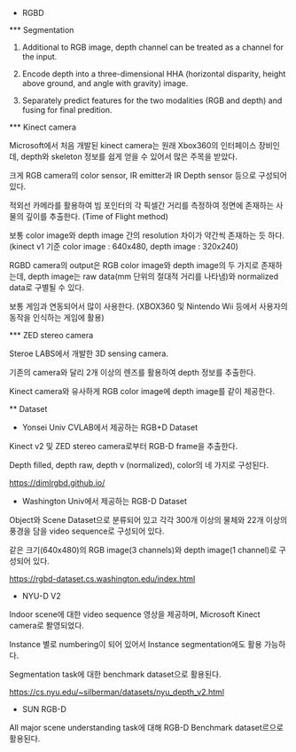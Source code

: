 * RGBD 

*** Segmentation

1. Additional to RGB image, depth channel can be treated as a channel for the input.

2. Encode depth into a three-dimensional HHA (horizontal disparity, height above ground, and angle with gravity) image.

3. Separately predict features for the two modalities (RGB and depth) and fusing for final predition.



*** Kinect camera

Microsoft에서 처음 개발된 kinect camera는 원래 Xbox360의 인터페이스 장비인데, depth와 skeleton 정보를 쉽게 얻을 수 있어서 많은 주목을 받았다.

크게 RGB camera의 color sensor, IR emitter과 IR Depth sensor 등으로 구성되어 있다.

적외선 카메라를 활용하여 빔 포인터의 각 픽셀간 거리를 측정하여 정면에 존재하는 사물의 깊이를 추출한다. (Time of Flight method) 

보통 color image와 depth image 간의 resolution 차이가 약간씩 존재하는 듯 하다. (kinect v1 기준 color image : 640x480, depth image : 320x240)

RGBD camera의 output은 RGB color image와 depth image의 두 가지로 존재하는데, depth image는 raw data(mm 단위의 절대적 거리를 나타냄)와 normalized data로 구별될 수 있다.

보통 게임과 연동되어서 많이 사용한다. (XBOX360 및 Nintendo Wii 등에서 사용자의 동작을 인식하는 게임에 활용)


*** ZED stereo camera

Steroe LABS에서 개발한 3D sensing camera.

기존의 camera와 달리 2개 이상의 렌즈를 활용하여 depth 정보를 추출한다.

Kinect camera와 유사하게 RGB color image에 depth image를 같이 제공한다.


** Dataset 

- Yonsei Univ CVLAB에서 제공하는 RGB+D Dataset

Kinect v2 및 ZED stereo camera로부터 RGB-D frame을 추출한다.

Depth filled, depth raw, depth v (normalized), color의 네 가지로 구성된다. 

https://dimlrgbd.github.io/



- Washington Univ에서 제공하는 RGB-D Dataset

Object와 Scene Dataset으로 분류되어 있고 각각 300개 이상의 물체와 22개 이상의 풍경을 담을 video sequence로 구성되어 있다.

같은 크기(640x480)의 RGB image(3 channels)와 depth image(1 channel)로 구성되어 있다.

https://rgbd-dataset.cs.washington.edu/index.html


- NYU-D V2

Indoor scene에 대한 video sequence 영상을 제공하며, Microsoft Kinect camera로 퐐영되었다.

Instance 별로 numbering이 되어 있어서 Instance segmentation에도 활용 가능하다.

Segmentation task에 대한 benchmark dataset으로 활용된다.

https://cs.nyu.edu/~silberman/datasets/nyu_depth_v2.html

- SUN RGB-D

All major scene understanding task에 대해 RGB-D Benchmark dataset르으로 활용된다.
